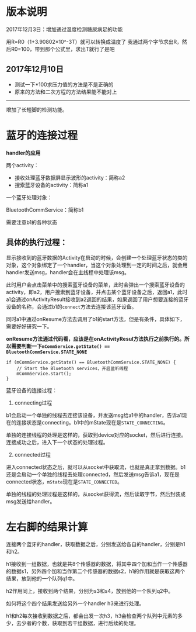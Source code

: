 # 版本说明

2017年12月3日：增加通过温度检测糖尿病足的功能

用R=R0（1+3.90802×10^-3T）就可以转换成温度了
我通过两个字节求出R，然后R0=100，带到那个公式里，求出T就行了是吧

## 2017年12月10日

- 测试一下*100求压力值的方法是不是正确的
- 原来的方法和二次方程的方法结果能不能对上

------

增加了长短脚的检测功能。

# 蓝牙的连接过程

**handler的应用**

两个activity：

- 接收处理蓝牙数据屏显示波形的activity：简称a2
- 搜索蓝牙设备的activity：简称a1

一个蓝牙处理对象：

BluetoothCommService：简称b1

需要注意b1的各种状态

## 具体的执行过程：

显示接收到的蓝牙数据的Activity在启动的时候，会创建一个处理蓝牙状态的类的对象，这个对象绑定了一个handler，当这个对象处理到一定的时间之后，就会用handler发送msg，handler会在主线程中处理该msg。

此时用户会点击菜单中的搜索蓝牙设备的菜单，此时会弹出一个搜索蓝牙设备的activity，即a2，用户搜索到蓝牙设备，并点击某个蓝牙设备之后，返回a1，此时a1会通过onActivityResult接收到a2返回的结果，如果返回了用户想要连接的蓝牙设备的名称，会通过b1的`connect`方法去连接该蓝牙设备。

同时a1中通过onResume方法去调用了b1的start方法，但是有条件，具体如下，需要好好研究一下。

**onResume方法通过代码看，应该是在onActivityResul方法执行之前执行的。所以需要判断一下`mCommService.getState() == BluetoothCommService.STATE_NONE`**

```$xslt
if (mCommService.getState() == BluetoothCommService.STATE_NONE) {
    // Start the Bluetooth services，开启监听线程
    mCommService.start();
}
```

蓝牙设备的连接过程：

1. connecting过程

b1会启动一个单独的线程去连接该设备，并发送msg给a1中的handler，告诉a1现在的连接状态是connecting。b1中的mState现在是`STATE_CONNECTING`。

单独的连接线程的处理是这样的，获取到device对应的socket，然后进行连接。连接成功之后，进入下一个状态的处理过程。

2. connected过程

进入connected状态之后，就可以从socket中获取流，也就是真正拿到数据。b1还是会启动一个单独的线程去处理connected，然后发送msg告诉a1，现在是connected状态，`mState`现在是`STATE_CONNECTED`。

单独的线程的处理过程是这样的，从socket获得流，然后读取字节，然后封装成msg发送给handler。

# 左右脚的结果计算

连接两个蓝牙的handler，获取数据之后，分别发送给各自的handler，分别是h1和h2。

h1接收到一组数据，也就是共8个传感器的数据，将其中四个加和当作一个传感器的数据s1，另外四个加和当作第二个传感器的数据s2，h1的作用就是获取这两个结果，放到他的一个队列q1中。

h2作用同上，接收到两个结果，分别为s3和s4，放到他的一个队列q2中。

如何将这个四个结果发送给另外一个handler h3来进行处理。

h1和h2每次接收到数据之后，都会出发一次h3，h3会检查两个队列中元素的多少，去少者的个数，获取到若干组数据，进行后续的处理。



